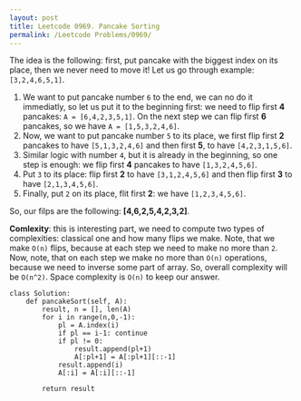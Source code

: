 ```yaml
---
layout: post
title: Leetcode 0969. Pancake Sorting
permalink: /Leetcode Problems/0969/
---
```


The idea is the following: first, put pancake with the biggest index on its place, then we never need to move it! Let us go through example:
`[3,2,4,6,5,1]`.

1. We want to put pancake number `6` to the end, we can no do it immediatly, so let us put it to the beginning first: we need to flip first **4** pancakes: `A = [6,4,2,3,5,1]`. On the next step we can flip first **6** pancakes, so we have `A = [1,5,3,2,4,6]`.
2. Now, we want to put pancake number `5` to its place, we first flip first **2** pancakes to have `[5,1,3,2,4,6]` and then first **5**, to have `[4,2,3,1,5,6]`.
3. Similar logic with number `4`, but it is already in the beginning, so one step is enough: we flip first **4** pancakes to have `[1,3,2,4,5,6]`. 
4. Put `3` to its place: flip first **2** to have `[3,1,2,4,5,6]` and then flip first **3** to have `[2,1,3,4,5,6]`.
5. Finally, put `2` on its place, flit first **2**: we have `[1,2,3,4,5,6]`.

So, our filps are the following: **[4,6,2,5,4,2,3,2]**.

**Comlexity**: this is interesting part, we need to compute two types of complexities: classical one and how many flips we make. Note, that we make `O(n)` flips, because at each step we need to make no more than `2`. Now, note, that on each step we make no more than `O(n)` operations, because we need to inverse some part of array. So, overall complexity will be `O(n^2)`. Space complexity is `O(n)` to keep our answer.


```
class Solution:
    def pancakeSort(self, A):
        result, n = [], len(A)
        for i in range(n,0,-1):
            pl = A.index(i)
            if pl == i-1: continue
            if pl != 0:
                result.append(pl+1)
                A[:pl+1] = A[:pl+1][::-1]
            result.append(i)
            A[:i] = A[:i][::-1]
            
        return result
```